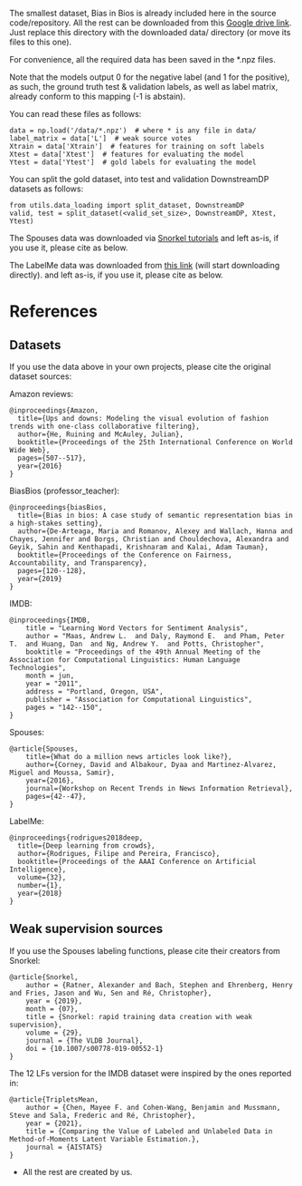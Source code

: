 The smallest dataset, Bias in Bios is already included here in the source code/repository.
All the rest can be downloaded from this [Google drive link](https://drive.google.com/drive/folders/1v7IzA3Ab5zDEsRpLBWmJnXo5841tSOlh?usp=sharing).
Just replace this directory with the downloaded data/ directory (or move its files to this one).

For convenience, all the required data has been saved in the *.npz files.

Note that the models output 0 for the negative label (and 1 for the positive),
as such, the ground truth test & validation labels, as well as label matrix, already conform to this mapping (-1 is abstain).

You can read these files as follows:
    
    data = np.load('/data/*.npz')  # where * is any file in data/
    label_matrix = data['L']  # weak source votes
    Xtrain = data['Xtrain']  # features for training on soft labels
    Xtest = data['Xtest']  # features for evaluating the model
    Ytest = data['Ytest']  # gold labels for evaluating the model

You can split the gold dataset, into test and validation DownstreamDP datasets as follows:
            
    from utils.data_loading import split_dataset, DownstreamDP
    valid, test = split_dataset(<valid_set_size>, DownstreamDP, Xtest, Ytest)


The Spouses data was downloaded via [Snorkel tutorials](https://github.com/snorkel-team/snorkel-tutorials/tree/master/spouse)
and left as-is, if you use it, please cite as below.

The LabelMe data was downloaded from [this link](http://fprodrigues.com//deep_LabelMe.tar.gz) (will start downloading directly).
and left as-is, if you use it, please cite as below.

# References

## Datasets
If you use the data above in your own projects, please cite the original dataset sources:

Amazon reviews:

    @inproceedings{Amazon,
      title={Ups and downs: Modeling the visual evolution of fashion trends with one-class collaborative filtering},
      author={He, Ruining and McAuley, Julian},
      booktitle={Proceedings of the 25th International Conference on World Wide Web},
      pages={507--517},
      year={2016}
    }
    
BiasBios (professor_teacher):

    @inproceedings{biasBios,
      title={Bias in bios: A case study of semantic representation bias in a high-stakes setting},
      author={De-Arteaga, Maria and Romanov, Alexey and Wallach, Hanna and Chayes, Jennifer and Borgs, Christian and Chouldechova, Alexandra and Geyik, Sahin and Kenthapadi, Krishnaram and Kalai, Adam Tauman},
      booktitle={Proceedings of the Conference on Fairness, Accountability, and Transparency},
      pages={120--128},
      year={2019}
    }
IMDB:

    @inproceedings{IMDB,
        title = "Learning Word Vectors for Sentiment Analysis",
        author = "Maas, Andrew L.  and Daly, Raymond E.  and Pham, Peter T.  and Huang, Dan  and Ng, Andrew Y.  and Potts, Christopher",
        booktitle = "Proceedings of the 49th Annual Meeting of the Association for Computational Linguistics: Human Language Technologies",
        month = jun,
        year = "2011",
        address = "Portland, Oregon, USA",
        publisher = "Association for Computational Linguistics",
        pages = "142--150",
    }


Spouses:

    @article{Spouses,
        title={What do a million news articles look like?}, 
        author={Corney, David and Albakour, Dyaa and Martinez-Alvarez, Miguel and Moussa, Samir},
        year={2016},
        journal={Workshop on Recent Trends in News Information Retrieval},
        pages={42--47},
    }
    

LabelMe:

    @inproceedings{rodrigues2018deep,
      title={Deep learning from crowds},
      author={Rodrigues, Filipe and Pereira, Francisco},
      booktitle={Proceedings of the AAAI Conference on Artificial Intelligence},
      volume={32},
      number={1},
      year={2018}
    }


## Weak supervision sources
If you use the Spouses labeling functions, please cite their creators from Snorkel:

    @article{Snorkel,
        author = {Ratner, Alexander and Bach, Stephen and Ehrenberg, Henry and Fries, Jason and Wu, Sen and Ré, Christopher},
        year = {2019},
        month = {07},
        title = {Snorkel: rapid training data creation with weak supervision},
        volume = {29},
        journal = {The VLDB Journal},
        doi = {10.1007/s00778-019-00552-1}
    }
    
The 12 LFs version for the IMDB dataset were inspired by the ones reported in:

    @article{TripletsMean,
        author = {Chen, Mayee F. and Cohen-Wang, Benjamin and Mussmann, Steve and Sala, Frederic and Ré, Christopher},
        year = {2021},
        title = {Comparing the Value of Labeled and Unlabeled Data in Method-of-Moments Latent Variable Estimation.},
        journal = {AISTATS}
    }
    
- All the rest are created by us.  



